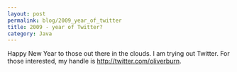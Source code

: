 ```yaml
---
layout: post
permalink: blog/2009_year_of_twitter
title: 2009 - year of Twitter?
category: Java
---
```


<p>
Happy New Year to those out there in the clouds. I am trying out Twitter. For those interested, my handle is <a href="http://twitter.com/oliverburn">http://twitter.com/oliverburn</a>.

</p>
